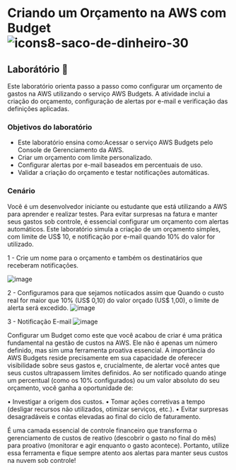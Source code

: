 # Criando um Orçamento na AWS com Budget ![icons8-saco-de-dinheiro-30](https://github.com/user-attachments/assets/ef130703-01f3-4a05-9a40-859412d180a0)

## Laborátório 🥼
Este laboratório orienta passo a passo como configurar um
orçamento de gastos na AWS utilizando o serviço AWS Budgets. A atividade inclui
a criação do orçamento, configuração de alertas por e-mail e verificação das
definições aplicadas.

### Objetivos do laboratório
- Este laboratório ensina como:Acessar o serviço AWS Budgets pelo Console de Gerenciamento da AWS.
- Criar  um orçamento com limite personalizado.
- Configurar alertas por e-mail baseados em percentuais de uso.
- Validar a criação do orçamento e testar notificações automáticas.

### Cenário

Você é um desenvolvedor iniciante ou estudante que está utilizando a AWS para
aprender e realizar testes. Para evitar surpresas na fatura e manter seus
gastos sob controle, é essencial configurar um orçamento com alertas
automáticos. Este laboratório simula a criação de um orçamento simples, com
limite de US$ 10, e notificação por e-mail quando 10% do valor for utilizado.


1 - Crie um nome para o orçamento e também os destinatários que receberam notificações.

![image](https://github.com/user-attachments/assets/151e374a-7cff-43e6-afa8-0ac065aef796)

2 - Configuramos para que sejamos notiicados assim que Quando o custo real for maior que 10% (US$ 0,10) do valor orçado (US$ 1,00), o limite de alerta será excedido.
![image](https://github.com/user-attachments/assets/a81c3415-e9b6-4bf8-a955-7421cc6efc87)

3 - Notificação E-mail
![image](https://github.com/user-attachments/assets/82e465f3-c5d1-418e-a13a-d72e5e279e6f)


Configurar um Budget como este que você acabou de criar é uma prática fundamental
na gestão de custos na AWS. Ele não é apenas um número definido, mas sim uma
ferramenta proativa essencial.
A importância do AWS Budgets reside precisamente em sua capacidade de oferecer
visibilidade sobre seus gastos e, crucialmente, de alertar você antes que seus
custos ultrapassem limites definidos. Ao ser notificado quando atinge um percentual
(como os 10% configurados) ou um valor absoluto do seu orçamento, você ganha a
oportunidade de:

• Investigar a origem dos custos.
• Tomar ações corretivas a tempo (desligar recursos não utilizados, otimizar
serviços, etc.).
• Evitar surpresas desagradáveis e contas elevadas ao final do ciclo de
faturamento.

É uma camada essencial de controle financeiro que transforma o gerenciamento de
custos de reativo (descobrir o gasto no final do mês) para proativo (monitorar e agir
enquanto o gasto acontece). Portanto, utilize essa ferramenta e fique sempre atento
aos alertas para manter seus custos na nuvem sob controle!
